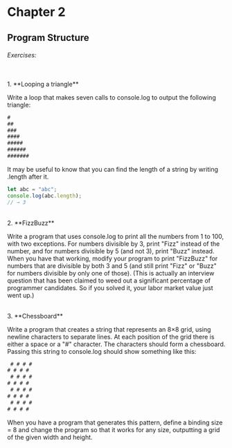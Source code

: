 # Chapter 2 
## Program Structure

###### Exercises:
<br>
1. **Looping a triangle**

Write a loop that makes seven calls to console.log to output the following triangle:
```javascript
#
##
###
####
#####
######
#######
```
It may be useful to know that you can find the length of a string by writing .length after it.
```javascript
let abc = "abc";
console.log(abc.length);
// → 3
```

<br>
2. **FizzBuzz**

Write a program that uses console.log to print all the numbers from 1 to 100, with two exceptions. For numbers divisible by 3, print "Fizz" instead of the number, and for numbers divisible by 5 (and not 3), print "Buzz" instead.
When you have that working, modify your program to print "FizzBuzz" for numbers that are divisible by both 3 and 5 (and still print "Fizz" or "Buzz" for numbers divisible by only one of those).
(This is actually an interview question that has been claimed to weed out a significant percentage of programmer candidates. So if you solved it, your labor market value just went up.)

<br>
3. **Chessboard**

Write a program that creates a string that represents an 8×8 grid, using newline characters to separate lines. At each position of the grid there is either a space or a "#" character. The characters should form a chessboard.
Passing this string to console.log should show something like this:
```javascript
 # # # #
# # # # 
 # # # #
# # # # 
 # # # #
# # # # 
 # # # #
# # # #
```
When you have a program that generates this pattern, define a binding size = 8 and change the program so that it works for any size, outputting a grid of the given width and height.

<br>